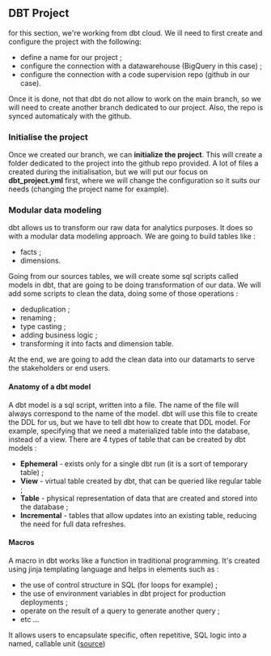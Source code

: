 ## DBT Project 
for this section, we're working from dbt cloud. We ill need to first create and configure the project with the following:
* define a name for our project ;
* configure the connection with a datawarehouse (BigQuery in this case) ;
* configure the connection with a code supervision repo (github in our case).

Once it is done, not that dbt do not allow to work on the main branch, so we will need to create another branch dedicated to our project. 
Also, the repo is synced automaticaly with the github.

### Initialise the project
Once we created our branch, we can **initialize the project**. This will create a folder dedicated to the project into the github repo provided.
A lot of files a created during the initialisation, but we will put our focus on **dbt_project.yml** first, where we will change the configuration
so it suits our needs (changing the project name for example).

### Modular data modeling
dbt allows us to transform our raw data for analytics purposes. It does so with a modular data modeling approach. We are going to build tables like : 
* facts ;
* dimensions.

Going from our sources tables, we will create some sql scripts called models in dbt, that are going to be doing transformation of our data. We will add
some scripts to clean the data, doing some of those operations : 
* deduplication ;
* renaming ; 
* type casting ;
* adding business logic ;
* transforming it into facts and dimension table.

At the end, we are going to add the clean data into our datamarts to serve the stakeholders or end users.

#### Anatomy of a dbt model
A dbt model is a sql script, written into a file. The name of the file will always correspond to the name of the model.
dbt will use this file to create the DDL for us, but we have to tell dbt how to create that DDL model. For example, specifying that 
we need a materialized table into the database, instead of a view. There are 4 types of table that can be created by dbt models :
* **Ephemeral** - exists only for a single dbt run (it is a sort of temporary table) ;
* **View** - virtual table created by dbt, that can be queried like regular table ;
* **Table** - physical representation of data that are created and stored into the database ;
* **Incremental** - tables that allow updates into an existing table, reducing the need for full data refreshes.

#### Macros
A macro in dbt works like a function in traditional programming. It's created using jinja templating language and helps in elements such as :
* the use of control structure in SQL (for loops for example) ;
* the use of environment variables in dbt project for production deployments ;
* operate on the result of a query to generate another query ;
* etc ...

It allows users to encapsulate specific, often repetitive, SQL logic into a named, callable unit ([source](https://popsql.com/blog/dbt-macros))